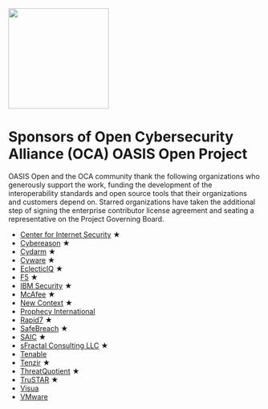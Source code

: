<img src="artwork/Logo Files/OCA 1.png" width="200">

# Sponsors of Open Cybersecurity Alliance (OCA) OASIS Open Project

OASIS Open and the OCA community thank the following organizations who generously support the work, funding the development of the interoperability standards and open source tools that their organizations and customers depend on. Starred organizations have taken the additional step of signing the enterprise contributor license agreement and seating a representative on the Project Governing Board.


* [Center for Internet Security](https://www.cisecurity.org/) &bigstar;
* [Cybereason](https://www.cybereason.com/) &bigstar;
* [Cydarm](https://cydarm.com/) &bigstar;
* [Cyware](https://cyware.com/) &bigstar;
* [EclecticIQ](https://www.eclecticiq.com/) &bigstar;
* [F5](https://www.f5.com/) &bigstar;
* [IBM Security](www.ibm.com/) &bigstar;
* [McAfee](www.mcafee.com/) &bigstar;
* [New Context](https://www.newcontext.com/) &bigstar;
* [Prophecy International](https://www.prophecyinternational.com/)
* [Rapid7](https://www.rapid7.com/) &bigstar;
* [SafeBreach](https://safebreach.com/) &bigstar;
* [SAIC](http://www.saic.com/) &bigstar;
* [sFractal Consulting LLC](https://www.sfractal.com/) &bigstar;
* [Tenable](https://www.tenable.com/)
* [Tenzir](https://tenzir.com/) &bigstar;
* [ThreatQuotient](https://www.threatq.com/) &bigstar;
* [TruSTAR](https://www.trustar.co/) &bigstar;
* [Visua](https://visua.com/)
* [VMware](https://www.vmware.com/) 

